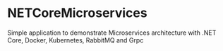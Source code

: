 # NETCoreMicroservices
Simple application to demonstrate Microservices architecture with .NET Core, Docker, Kubernetes, RabbitMQ and Grpc
